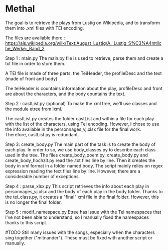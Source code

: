 # Methal
The goal is to retrieve the plays from Lustig on Wikipedia,
and to transform them into .xml files with TEI encoding.

The files are available there : 
https://als.wikipedia.org/wiik/Text:August_Lustig/A._Lustig_S%C3%A4mtliche_Werke:_Band_2

Step 1 : main.py
The main.py file is used to retrieve, parse them and 
create a txt file in order to store them.

A TEI file is made of three parts, the TeiHeader, 
the profileDesc and the text (made of front and body)

The teiHeader is countains information about the play, 
profileDesc and front are about the characters,
and the body countains the text.

Step 2 : castList.py (optional)
To make the xml tree, we'll use classes and the module
etree from lxml.

The castList.py creates the folder castList and within 
a file for each play with the list of the characters, using
Tei encoding. However, I chose to use the info available 
in the personnages_vj.xlsx file for the final work. 
Therefore, castList.py is redundant.

Step 3: create_body.py
The main part of the task is to create the body of each play.
In order to so, we use body_classes.py to describe each
class used in the tree. 
The files create_body_poem.py, create_body.py and 
create_body_hochzit.py read the .txt files line by line.
Then it creates the body in xml format in a folder 
named body.
The script mainly relies on regex expression reading the
text files line by line. However, there are a considerable
number of exceptions. 

Step 4 : parse_xlsx.py
This script retrieves the info about each play in 
personnages_vj.xlsx and the body of each play in the body folder.
Thanks to the tei_class.py, it creates a "final" xml file in 
the final folder. However, this is no longer the final folder.

Step 5 : modif_namespace.py
Etree has issue with the Tei namespaces that I've not been
able to understand, so I manually fixed the namespaces thanks
to this script.

#TODO
Still many issues with the songs, especially when the 
characters sing together ("mitnander"). These must be fixed
with another script or manually.